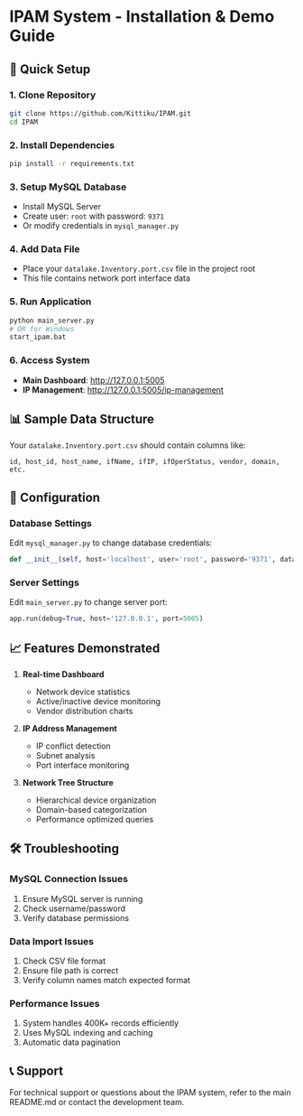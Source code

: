 # IPAM System - Installation & Demo Guide

## 🚀 Quick Setup

### 1. Clone Repository
```bash
git clone https://github.com/Kittiku/IPAM.git
cd IPAM
```

### 2. Install Dependencies
```bash
pip install -r requirements.txt
```

### 3. Setup MySQL Database
- Install MySQL Server
- Create user: `root` with password: `9371`
- Or modify credentials in `mysql_manager.py`

### 4. Add Data File
- Place your `datalake.Inventory.port.csv` file in the project root
- This file contains network port interface data

### 5. Run Application
```bash
python main_server.py
# OR for Windows
start_ipam.bat
```

### 6. Access System
- **Main Dashboard**: http://127.0.0.1:5005
- **IP Management**: http://127.0.0.1:5005/ip-management

## 📊 Sample Data Structure

Your `datalake.Inventory.port.csv` should contain columns like:
```
id, host_id, host_name, ifName, ifIP, ifOperStatus, vendor, domain, etc.
```

## 🔧 Configuration

### Database Settings
Edit `mysql_manager.py` to change database credentials:
```python
def __init__(self, host='localhost', user='root', password='9371', database='ipam_db'):
```

### Server Settings
Edit `main_server.py` to change server port:
```python
app.run(debug=True, host='127.0.0.1', port=5005)
```

## 📈 Features Demonstrated

1. **Real-time Dashboard**
   - Network device statistics
   - Active/inactive device monitoring
   - Vendor distribution charts

2. **IP Address Management**
   - IP conflict detection
   - Subnet analysis
   - Port interface monitoring

3. **Network Tree Structure**
   - Hierarchical device organization
   - Domain-based categorization
   - Performance optimized queries

## 🛠️ Troubleshooting

### MySQL Connection Issues
1. Ensure MySQL server is running
2. Check username/password
3. Verify database permissions

### Data Import Issues
1. Check CSV file format
2. Ensure file path is correct
3. Verify column names match expected format

### Performance Issues
1. System handles 400K+ records efficiently
2. Uses MySQL indexing and caching
3. Automatic data pagination

## 📞 Support

For technical support or questions about the IPAM system, refer to the main README.md or contact the development team.
